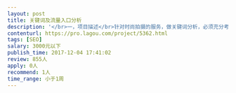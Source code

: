 ```yaml
---                
layout: post       
title: 关键词及流量入口分析           
description: '</br>一，项目描述</br>针对时尚拍摄的服务，做关键词分析，必须充分考虑用户的搜索用意searcher's intent, 竞价，排名难易度等 </br></br>-百度中长尾关键词分析</br>-今日头条关键词分析</br>-流量入口分析 </br></br>二，人员要求</br>1.有SEO实战经验，有可参考的项目</br>2.有百度广告投放经验，有可参考项目。</br></br>三，其他说明</br>1.如果合作愉快，我们非常乐意建立长期合作关系。</br>'     
contenturl: https://pro.lagou.com/project/5362.html      
tags: [SEO]            
salary: 3000元以下          
publish_time: 2017-12-04 17:41:02         
review: 855人                   
apply: 0人                   
recommend: 1人                   
time_range: 小于1周              
---                 
```

